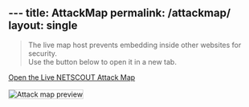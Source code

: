 \---
title: AttackMap
permalink: /attackmap/
layout: single
---

> The live map host prevents embedding inside other websites for security.  
> Use the button below to open it in a new tab.

<a class="btn" href="https://horizon.netscout.com" target="_blank" rel="noopener noreferrer">
  Open the Live NETSCOUT Attack Map
</a>

<!-- Optional: add a static image preview under the button -->
<p style="margin-top:1rem">
  <img src="/images/attackmap-preview.jpg" alt="Attack map preview" style="max-width:100%;height:auto;border:1px solid #ccc;">
</p>

